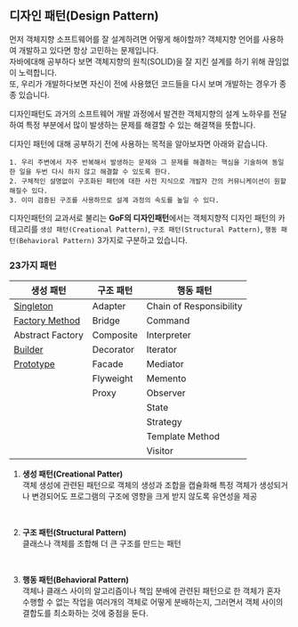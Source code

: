 ## 디자인 패턴(Design Pattern)

먼저 객체지향 소프트웨어를 잘 설계하려면 어떻게 해야할까? 객체지향 언어를 사용하여 개발하고 있다면 항상 고민하는 문제입니다.  
자바에대해 공부하다 보면 객체지향의 원칙(SOLID)을 잘 지킨 설계를 하기 위해 끊임없이 노력합니다.  
또, 우리가 개발하다보면 자신이 전에 사용했던 코드들을 다시 보며 개발하는 경우가 종종 있습니다.

디자인패턴도 과거의 소프트웨어 개발 과정에서 발견한 객체지향의 설계 노하우를 전달하여 특정 부분에서 많이 발생하는 문제를 해결할 수 있는 해결책을 뜻합니다.  

디자인 패턴에 대해 공부하기 전에 사용하는 목적을 알아보자면 아래와 같습니다.
```
1. 우리 주변에서 자주 반복해서 발생하는 문제와 그 문제를 해결하는 핵심을 기술하여 동일한 일을 두번 다시 하지 않고 해결핧 수 있도록 한다.
2. 구체적인 설명없이 구조화된 패턴에 대한 사전 지식으로 개발자 간의 커뮤니케이션이 원할해질수 있다.
3. 이미 검증된 구조를 사용하므로 설계 과정의 속도를 높일 수 있다.
```

디자인패턴의 교과서로 불리는 **GoF의 디자인패턴**에서는 객체지향적 디자인 패턴의 카테고리를 `생성 패턴(Creational Pattern)`, `구조 패턴(Structural Pattern)`, `행동 패턴(Behavioral Pattern)` 3가지로 구분하고 있습니다.



### 23가지 패턴 
|생성 패턴|구조 패턴|행동 패턴|
|---|---|---|
|[Singleton](https://github.com/namookk/TIL/blob/master/Java/Design-Pattern/Single-Ton.md)|Adapter|Chain of Responsibility|
|[Factory Method](https://github.com/namookk/TIL/blob/master/Java/Design-Pattern/Factory-Method.md)|Bridge|Command|
|Abstract Factory|Composite|Interpreter|
|[Builder](https://github.com/namookk/TIL/blob/master/Java/Design-Pattern/Builder.md)|Decorator|Iterator|
|[Prototype](https://github.com/namookk/TIL/blob/master/Java/Design-Pattern/Prototype.md)|Facade|Mediator|
| |Flyweight|Memento|
| |Proxy|Observer|
| | |State|
| | |Strategy|
| | |Template Method|
| | |Visitor|

1. **생성 패턴(Creational Patter)**  
객체 생성에 관련된 패턴으로 객체의 생성과 조합을 캡슐화해 특정 객체가 생성되거나 변경되어도 프로그램의 구조에 영향을 크게 받지 않도록 유연성을 제공  
<br/>

2. **구조 패턴(Structural Pattern)**  
클래스나 객체를 조합해 더 큰 구조를 만드는 패턴  
<br/>

3. **행동 패턴(Behavioral Pattern)**  
객체나 클래스 사이의 알고리즘이나 책임 분배에 관련된 패턴으로 한 객체가 혼자 수행할 수 없는 작업을 여러개의 객체로 어떻게 분배하는지, 그러면서 객체 사이의 결합도를 최소화하는 것에 중점을 둔다.




